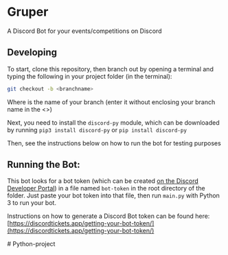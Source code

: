 # Gruper
A Discord Bot for your events/competitions on Discord

## Developing
To start, clone this repository, then branch out by opening a terminal and typing the following in your project folder (in the terminal):
```bash
git checkout -b <branchname>
```
Where <branchname> is the name of your branch (enter it without enclosing your branch name in the <>)

Next, you need to install the `discord-py` module, which can be downloaded by running `pip3 install discord-py` or `pip install discord-py`

Then, see the instructions below on how to run the bot for testing purposes

## Running the Bot:
This bot looks for a bot token (which can be created [on the Discord Developer Portal](https://discord.com/developers/applications)) in a file named `bot-token` in the root directory of the folder. Just paste your bot token into that file, then run `main.py` with Python 3 to run your bot. 

Instructions on how to generate a Discord Bot token can be found here: [https://discordtickets.app/getting-your-bot-token/](https://discordtickets.app/getting-your-bot-token/)

#   P y t h o n - p r o j e c t  
 